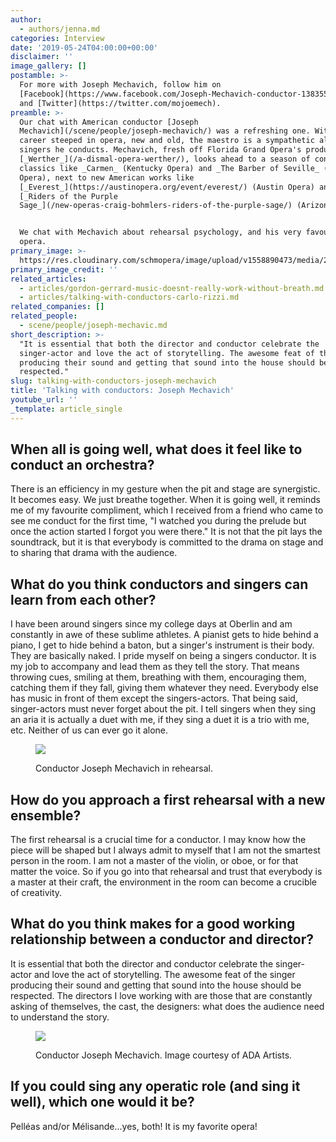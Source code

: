 ```yaml
---
author:
  - authors/jenna.md
categories: Interview
date: '2019-05-24T04:00:00+00:00'
disclaimer: ''
image_gallery: []
postamble: >-
  For more with Joseph Mechavich, follow him on
  [Facebook](https://www.facebook.com/Joseph-Mechavich-conductor-138355879677450)
  and [Twitter](https://twitter.com/mojoemech).
preamble: >-
  Our chat with American conductor [Joseph
  Mechavich](/scene/people/joseph-mechavich/) was a refreshing one. With a
  career steeped in opera, new and old, the maestro is a sympathetic ally to the
  singers he conducts. Mechavich, fresh off Florida Grand Opera's production of
  [_Werther_](/a-dismal-opera-werther/), looks ahead to a season of contrasts:
  classics like _Carmen_ (Kentucky Opera) and _The Barber of Seville_ (Minnesota
  Opera), next to new American works like
  [_Everest_](https://austinopera.org/event/everest/) (Austin Opera) and
  [_Riders of the Purple
  Sage_](/new-operas-craig-bohmlers-riders-of-the-purple-sage/) (Arizona Opera).


  We chat with Mechavich about rehearsal psychology, and his very favourite
  opera.
primary_image: >-
  https://res.cloudinary.com/schmopera/image/upload/v1558890473/media/2019/05/sqMechavich2.jpg
primary_image_credit: ''
related_articles:
  - articles/gordon-gerrard-music-doesnt-really-work-without-breath.md
  - articles/talking-with-conductors-carlo-rizzi.md
related_companies: []
related_people:
  - scene/people/joseph-mechavic.md
short_description: >-
  "It is essential that both the director and conductor celebrate the
  singer-actor and love the act of storytelling. The awesome feat of the singer
  producing their sound and getting that sound into the house should be
  respected."
slug: talking-with-conductors-joseph-mechavich
title: 'Talking with conductors: Joseph Mechavich'
youtube_url: ''
_template: article_single
---
```


## When all is going well, what does it feel like to conduct an orchestra?

There is an efficiency in my gesture when the pit and stage are synergistic. It becomes easy. We just breathe together. When it is going well, it reminds me of my favourite compliment, which I received from a friend who came to see me conduct for the first time, "I watched you during the prelude but once the action started I forgot you were there." It is not that the pit lays the soundtrack, but it is that everybody is committed to the drama on stage and to sharing that drama with the audience.

## What do you think conductors and singers can learn from each other?

I have been around singers since my college days at Oberlin and am constantly in awe of these sublime athletes. A pianist gets to hide behind a piano, I get to hide behind a baton, but a singer's instrument is their body. They are basically naked. I pride myself on being a singers conductor. It is my job to accompany and lead them as they tell the story. That means throwing cues, smiling at them, breathing with them, encouraging them, catching them if they fall, giving them whatever they need. Everybody else has music in front of them except the singers-actors. That being said, singer-actors must never forget about the pit. I tell singers when they sing an aria it is actually a duet with me, if they sing a duet it is a trio with me, etc. Neither of us can ever go it alone.

<figure data-type="image">

![](https://res.cloudinary.com/schmopera/image/upload/v1558890535/media/2019/05/Mechavich1.jpg)

<figcaption>Conductor Joseph Mechavich in rehearsal.</figcaption>

</figure>

## How do you approach a first rehearsal with a new ensemble?

The first rehearsal is a crucial time for a conductor. I may know how the piece will be shaped but I always admit to myself that I am not the smartest person in the room. I am not a master of the violin, or oboe, or for that matter the voice. So if you go into that rehearsal and trust that everybody is a master at their craft, the environment in the room can become a crucible of creativity.

## What do you think makes for a good working relationship between a conductor and director?

It is essential that both the director and conductor celebrate the singer-actor and love the act of storytelling. The awesome feat of the singer producing their sound and getting that sound into the house should be respected. The directors I love working with are those that are constantly asking of themselves, the cast, the designers: what does the audience need to understand the story.

<figure data-type="image">

![](https://res.cloudinary.com/schmopera/image/upload/v1558890522/media/2019/05/JosephMechavich-1.jpg)

<figcaption>Conductor Joseph Mechavich. Image courtesy of ADA Artists.</figcaption>

</figure>

## If you could sing any operatic role (and sing it well), which one would it be?

Pelléas and/or Mélisande...yes, both! It is my favorite opera!
